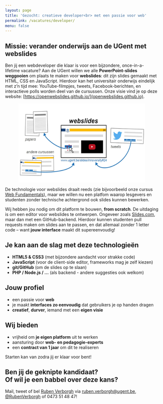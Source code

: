 ```yaml
---
layout: page
title: 'Gezocht: creatieve developer<br> met een passie voor web'
permalink: /vacatures/developer/
menu: false
---
```

## Missie: verander onderwijs aan de UGent met webslides
Ben jij een webdeveloper die klaar is
voor een bijzondere, once-in-a-lifetime vacature?
Aan de UGent willen we alle **PowerPoint-slides weggooien**
om plaats te maken voor **webslides**:
dit zijn slides gemaakt met HTML, CSS en JavaScript.
Hierdoor kan het universitair onderwijs eindelijk met z’n tijd mee:
YouTube-filmpjes, tweets, Facebook-berichten, en interactieve polls
worden deel van de cursussen.
Onze visie vind je op deze website:
[https://openwebslides.github.io/](openwebslides.github.io).

<a href="/webslides/"><img src="/images/OverviewDesign.jpg" alt="" style="max-height: 260px; margin: 0 auto; display: block;"></a>

De technologie voor webslides draait reeds
(zie bijvoorbeeld onze cursus [Web Fundamentals](http://rubenverborgh.github.io/WebFundamentals/)),
maar we willen nu een platfom
waarop lesgevers en studenten zonder technische achtergrond
ook slides kunnen bewerken.

Wij hebben jou nodig om dit platform te bouwen, **from scratch**.
De uitdaging is om een editor voor webslides te ontwerpen.
Ongeveer zoals [Slides.com](https://slides.com/), maar dan met een GitHub-backend.
Hierdoor kunnen studenten pull requests maken om slides aan te passen,
en dat allemaal zonder 1 letter code – want **jouw interface** maakt dit supereenvoudig!


## Je kan aan de slag met deze technologieën

- **HTML5 & CSS3** (met bijzondere aandacht voor strakke code)
- **JavaScript** (voor de client-side editor, frameworks mag je zelf kiezen)
- **git/GitHub** (om de slides op te slaan)
- **PHP / Node.js / …** (als backend - andere suggesties ook welkom)


## Jouw profiel

- een passie voor **web**
- je maakt **interfaces zo eenvoudig** dat gebruikers je op handen dragen
- **creatief**, **durver**, iemand met een **eigen visie**


## Wij bieden

- vrijheid om **je eigen platform** uit te werken
- aansturing door **web- en pedagogie-experts**
- een **contract van 1 jaar** om dit te realiseren

Starten kan van zodra jij er klaar voor bent!

## Ben jij de geknipte kandidaat?<br> Of wil je een babbel over deze kans?
Mail, tweet of bel [Ruben Verborgh](https://ruben.verborgh.org/)
via [ruben.verborgh@ugent.be](mailto:ruben.verborgh@ugent.be?subject=Vacature%20Web%20Developer),
[@RubenVerborgh](https://twitter.com/RubenVerborgh)
of 0473 51 48 47!
